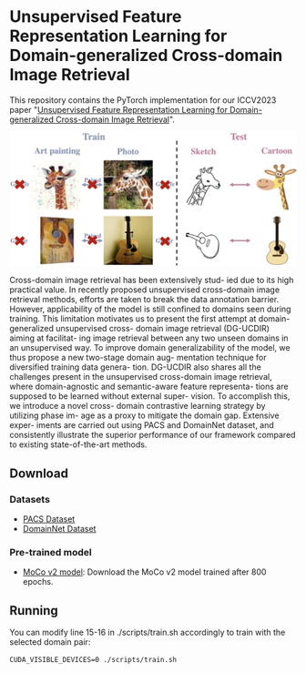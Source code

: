# Unsupervised Feature Representation Learning for Domain-generalized Cross-domain Image Retrieval

This repository contains the PyTorch implementation for our ICCV2023 paper "[Unsupervised Feature Representation Learning for Domain-generalized Cross-domain Image Retrieval](https://openaccess.thecvf.com/content/ICCV2023/papers/Hu_Unsupervised_Feature_Representation_Learning_for_Domain-generalized_Cross-domain_Image_Retrieval_ICCV_2023_paper.pdf)".

![teaser](teaser.jpg)

Cross-domain image retrieval has been extensively stud- ied due to its high practical value. In recently proposed unsupervised cross-domain image retrieval methods, efforts are taken to break the data annotation barrier. However, applicability of the model is still confined to domains seen during training. This limitation motivates us to present the first attempt at domain-generalized unsupervised cross- domain image retrieval (DG-UCDIR) aiming at facilitat- ing image retrieval between any two unseen domains in an unsupervised way. To improve domain generalizability of the model, we thus propose a new two-stage domain aug- mentation technique for diversified training data genera- tion. DG-UCDIR also shares all the challenges present in the unsupervised cross-domain image retrieval, where domain-agnostic and semantic-aware feature representa- tions are supposed to be learned without external super- vision. To accomplish this, we introduce a novel cross- domain contrastive learning strategy by utilizing phase im- age as a proxy to mitigate the domain gap. Extensive exper- iments are carried out using PACS and DomainNet dataset, and consistently illustrate the superior performance of our framework compared to existing state-of-the-art methods.

## Download
### Datasets
* [PACS Dataset](https://drive.google.com/drive/folders/0B6x7gtvErXgfUU1WcGY5SzdwZVk?resourcekey=0-2fvpQY_QSyJf2uIECzqPuQ)
* [DomainNet Dataset](http://ai.bu.edu/M3SDA/)
### Pre-trained model
* [MoCo v2 model](https://github.com/facebookresearch/moco): Download the MoCo v2 model trained after 800 epochs.

## Running
You can modify line 15-16 in ./scripts/train.sh accordingly to train with the selected domain pair:
```
CUDA_VISIBLE_DEVICES=0 ./scripts/train.sh
```